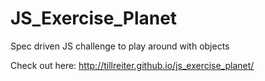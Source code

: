 JS_Exercise_Planet
==================

Spec driven JS challenge to play around with objects

Check out here: http://tillreiter.github.io/js_exercise_planet/
